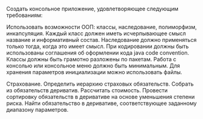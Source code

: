 Создать консольное приложение, удовлетворяющее следующим требованиям:

Использовать возможности ООП: классы, наследование, полиморфизм, инкапсуляция.
Каждый класс должен иметь исчерпывающее смысл название и информативный состав.
Наследование должно применяться только тогда, когда это имеет смысл.
При кодировании должны быть использованы соглашения об оформлении кода java code convention.
Классы должны быть грамотно разложены по пакетам.
Работа с консолью или консольное меню должно быть минимальным.
Для хранения параметров инициализации можно использовать файлы.


Страхование. Определить иерархию страховых обязательств. Собрать из обязательств дериватив.
Рассчитать стоимость. Провести сортировку обязательств в деривативе на основе уменьшения степени риска.
Найти обязательство в деривативе, соответствующее заданному диапазону параметров.

